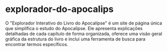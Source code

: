 # explorador-do-apocalips
O "Explorador Interativo do Livro do Apocalipse" é um site de página única que simplifica o estudo do Apocalipse. Ele apresenta explicações detalhadas de cada capítulo de forma organizada, oferece uma visão geral gráfica da estrutura do livro e inclui uma ferramenta de busca para encontrar termos específicos.
